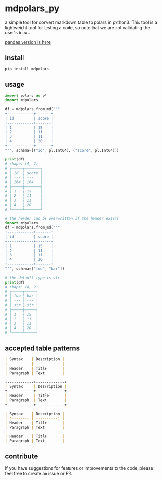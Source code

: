 # mdpolars_py
a simple tool for convert markdown table to polars in python3.
This tool is a lightweight tool for testing a code, so note that we are not validating the user's input.

[pandas version is here](https://github.com/kyoto7250/mdpd)

## install
```bash
pip install mdpolars
```

## usage

```python
import polars as pl
import mdpolars

df = mdpolars.from_md("""
+------------+-------+
| id         | score |
+------------+-------+
| 1          | 15    |
| 2          | 11    |
| 3          | 11    |
| 4          | 20    |
+------------+-------+
""", schema=[("id", pl.Int64), ("score", pl.Int64)])

print(df)
# shape: (4, 2)
# ┌─────┬───────┐
# │ id  ┆ score │
# │ --- ┆ ---   │
# │ i64 ┆ i64   │
# ╞═════╪═══════╡
# │ 1   ┆ 15    │
# │ 2   ┆ 11    │
# │ 3   ┆ 11    │
# │ 4   ┆ 20    │
# └─────┴───────┘
```

```python
# the header can be overwritten if the header exists
import mdpolars
df = mdpolars.from_md("""
+------------+-------+
| id         | score |
+------------+-------+
| 1          | 15    |
| 2          | 11    |
| 3          | 11    |
| 4          | 20    |
+------------+-------+
""", schema=["foo", "bar"])

# the default type is str.
print(df)
# shape: (4, 2)
# ┌─────┬─────┐
# │ foo ┆ bar │
# │ --- ┆ --- │
# │ str ┆ str │
# ╞═════╪═════╡
# │ 1   ┆ 15  │
# │ 2   ┆ 11  │
# │ 3   ┆ 11  │
# │ 4   ┆ 20  │
# └─────┴─────┘
```


## accepted table patterns

```markdown
| Syntax    | Description |
| --------- | ----------- |
| Header    | Title       |
| Paragraph | Text        |
```

```markdown
+------------+-------------+
| Syntax     | Description |
+------------+-------------+
| Header     | Title       |
| Paragraph  | Text        |
+------------+-------------+
```

```markdown
| Syntax    | Description |
| :-------- | ----------: |
| Header    | Title       |
| Paragraph | Text        |
```

```markdown
| Header    | Title       |
| Paragraph | Text        |
```

## contribute
If you have suggestions for features or improvements to the code, please feel free to create an issue or PR.
